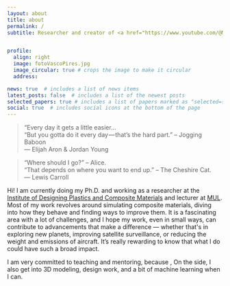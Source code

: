 ```yaml
---
layout: about
title: about
permalink: /
subtitle: Researcher and creator of <a href="https://www.youtube.com/@MadewithAtoms">Made with Atoms</a> Youtube Channel


profile:
  align: right
  image: fotoVascoPires.jpg
  image_circular: true # crops the image to make it circular
  address: 

news: true  # includes a list of news items
latest_posts: false  # includes a list of the newest posts
selected_papers: true # includes a list of papers marked as "selected={true}"
social: true  # includes social icons at the bottom of the page
---
```


> <i class="fas fa-quote-left"></i>
> “Every day it gets a little easier…<br />
> “But you gotta do it every day — that’s the hard part.” –&nbsp;Jogging Baboon
> <i class="fas fa-quote-right"></i><br />
> —&nbsp;Elijah Aron & Jordan Young

> <i class="fas fa-quote-left"></i>
> “Where should I go?” –&nbsp;Alice. <br />
> “That depends on where you want to end up.” –&nbsp;The&nbsp;Cheshire&nbsp;Cat.
> <i class="fas fa-quote-right"></i><br />
> —&nbsp;Lewis Carroll

Hi! I am currently doing my Ph.D. and working as a researcher at the [Institute of Designing Plastics and Composite Materials](https://www.kunststofftechnik.at/en/konstruieren) and lecturer at [MUL](https://www.unileoben.ac.at/en/). Most of my work revolves around simulating composite materials, diving into how they behave and finding ways to improve them. It is a fascinating area with a lot of challenges, and I hope my work, even in small ways, can contribute to advancements that make a difference — whether that's in exploring new planets, improving satellite surveillance, or reducing the weight and emissions of aircraft. It’s really rewarding to know that what I do could have such a broad impact.

I am very committed to teaching and mentoring, because
 , On the side, I also get into 3D modeling, design work, and a bit of machine learning when I can. 

<!--
Write your biography here. Tell the world about yourself. Link to your favorite [subreddit](http://reddit.com). You can put a picture in, too. The code is already in, just name your picture `prof_pic.jpg` and put it in the `img/` folder.test

Put your address / P.O. box / other info right below your picture. You can also disable any of these elements by editing `profile` property of the YAML header of your `_pages/about.md`. Edit `_bibliography/papers.bib` and Jekyll will render your [publications page](/al-folio/publications/) automatically.

Link to your social media connections, too. This theme is set up to use [Font Awesome icons](http://fortawesome.github.io/Font-Awesome/) and [Academicons](https://jpswalsh.github.io/academicons/), like the ones below. Add your Facebook, Twitter, LinkedIn, Google Scholar, or just disable all of them.
-->